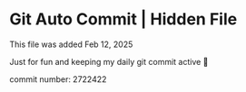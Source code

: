 # Git Auto Commit | Hidden File

This file was added Feb 12, 2025

Just for fun and keeping my daily git commit active 🤪

commit number: 2722422
